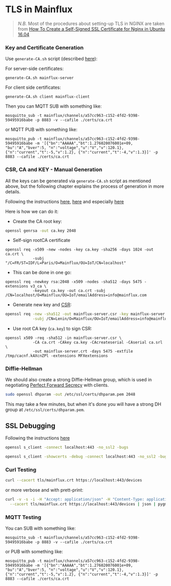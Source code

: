 # TLS in Mainflux

> *N.B.* Most of the procedures about setting-up TLS in NGINX are taken from
> [How To Create a Self-Signed SSL Certificate for Nginx in Ubuntu 16.04](https://www.digitalocean.com/community/tutorials/how-to-create-a-self-signed-ssl-certificate-for-nginx-in-ubuntu-16-04)

### Key and Certificate Generation

Use `generate-CA.sh` script (described [here](http://rockingdlabs.dunmire.org/exercises-experiments/ssl-client-certs-to-secure-mqtt)):

For server-side certificates:
```
generate-CA.sh mainflux-server
```

For client side certificates:
```
generate-CA.sh client mainflux-client
```

Then you can  MQTT SUB with something like:
```
mosquitto_sub -t mainflux/channels/a57cc963-c152-4fd2-9398-59495916babe -p 8883 -v --cafile ./certs/ca.crt
```

or MQTT PUB with something like:
```
mosquitto_pub -t mainflux/channels/a57cc963-c152-4fd2-9398-59495916babe -m '[{"bn":"AAAAA","bt":1.276020076001e+09, "bu":"A","bver":5, "n":"voltage","u":"V","v":120.1}, {"n":"current","t":-5,"v":1.2}, {"n":"current","t":-4,"v":1.3}]' -p 8883 --cafile ./certs/ca.crt
```

### CSR, CA and KEY - Manual Generation
All the keys can be generated via `generate-CA.sh` script as mentioned above, but the following chapter explains the process of generation in more details.

Following the instructions [here](https://help.github.com/enterprise/11.10.340/admin/articles/using-self-signed-ssl-certificates/), [here](http://uwsgi-docs.readthedocs.io/en/latest/HTTPS.html) and especially [here](http://www.shellhacks.com/en/HowTo-Create-CSR-using-OpenSSL-Without-Prompt-Non-Interactive)

Here is how we can do it:

- Create the CA root key:
```bash
openssl genrsa -out ca.key 2048
```

- Self-sign rootCA certificate
```
openssl req -x509 -new -nodes -key ca.key -sha256 -days 1024 -out ca.crt \
			-subj "/C=FR/ST=IDF/L=Paris/O=Mainflux/OU=IoT/CN=localhost"
```

- This can be done in one go:
```
openssl req -newkey rsa:2048 -x509 -nodes -sha512 -days 5475 -extensions v3_ca \
			-keyout ca.key -out ca.crt -subj /CN=localhost/O=Mainflux/OU=IoT/emailAddress=info@mainflux.com
```

- Generate new key and [CSR](https://en.wikipedia.org/wiki/Certificate_signing_request):
```bash
openssl req -new -sha512 -out mainflux-server.csr -key mainflux-server.key \
			-subj /CN=Lenin/O=Mainflux/OU=IoT/emailAddress=info@mainflux.com
```

- Use root CA key (`ca.key`) to sign CSR:
```
openssl x509 -req -sha512 -in mainflux-server.csr \
			-CA ca.crt -CAkey ca.key -CAcreateserial -CAserial ca.srl \
			-out mainflux-server.crt -days 5475 -extfile /tmp/cacnf.kAXcnZPl -extensions MFXextensions
```

### Diffie-Hellman
We should also create a strong Diffie-Hellman group, which is used in negotiating [Perfect Forward Secrecy](https://en.wikipedia.org/wiki/Forward_secrecy) with clients.

```bash
sudo openssl dhparam -out /etc/ssl/certs/dhparam.pem 2048
```
This may take a few minutes, but when it's done you will have a strong DH group at `/etc/ssl/certs/dhparam.pem`.

## SSL Debugging
Following the instructions [here](https://www.kamailio.org/wiki/tutorials/tls/testing-and-debugging)
```bash
openssl s_client -connect localhost:443 -no_ssl2 -bugs
```

```bash
openssl s_client -showcerts -debug -connect localhost:443 -no_ssl2 -bugs
```

### Curl Testing
```bash
curl --cacert tls/mainflux.crt https://localhost:443/devices
```
or more verbose and with prett-print:
```bash
curl -v -s -i -H "Accept: application/json" -H "Content-Type: application/json" \
  --cacert tls/mainflux.crt https://localhost:443/devices | json | pygmentize -l json
```
### MQTT Testing
You can SUB with something like:
```
mosquitto_sub -t mainflux/channels/a57cc963-c152-4fd2-9398-59495916babe -p 8883 -v --cafile ./certs/ca.crt
```

or PUB with something like:
```
mosquitto_pub -t mainflux/channels/a57cc963-c152-4fd2-9398-59495916babe -m '[{"bn":"AAAAA","bt":1.276020076001e+09, "bu":"A","bver":5, "n":"voltage","u":"V","v":120.1}, {"n":"current","t":-5,"v":1.2}, {"n":"current","t":-4,"v":1.3}]' -p 8883 --cafile ./certs/ca.crt
